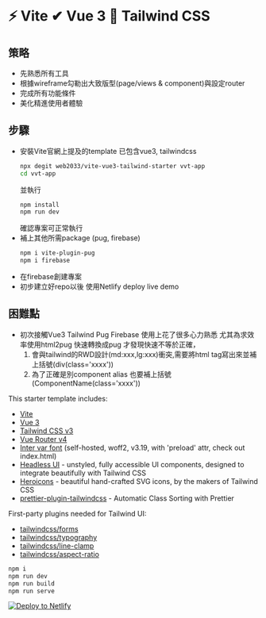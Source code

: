 # ⚡ Vite ✔ Vue 3 🌻 Tailwind CSS

## 策略
- 先熟悉所有工具
- 根據wireframe勾勒出大致版型(page/views & component)與設定router
- 完成所有功能條件
- 美化精進使用者體驗

## 步驟
- 安裝Vite官網上提及的template 已包含vue3, tailwindcss
    ```sh
    npx degit web2033/vite-vue3-tailwind-starter vvt-app
    cd vvt-app
    ```
    並執行
    ```sh
    npm install
    npm run dev
    ```
    確認專案可正常執行
- 補上其他所需package (pug, firebase)
    ```sh
    npm i vite-plugin-pug
    npm i firebase
    ```
- 在firebase創建專案
- 初步建立好repo以後 使用Netlify deploy live demo

## 困難點
- 初次接觸Vue3 Tailwind Pug Firebase 使用上花了很多心力熟悉
    尤其為求效率使用html2pug 快速轉換成pug 才發現快速不等於正確，
    1. 會與tailwind的RWD設計(md:xxx,lg:xxx)衝突,需要將html tag寫出來並補上括號(div(class='xxxx'))
    2. 為了正確是別component alias 也要補上括號(ComponentName(class='xxxx'))
<!-- ![Vite, Vue, Tailwind CSS](https://user-images.githubusercontent.com/11320080/111277027-a9384c00-8640-11eb-8323-21889bd7c609.png) -->

This starter template includes:

- [Vite](https://vitejs.dev/guide/)
- [Vue 3](https://vuejs.org/guide/introduction.html)
- [Tailwind CSS v3](https://tailwindcss.com/docs/configuration)
- [Vue Router v4](https://github.com/vuejs/router)
- [Inter var font](https://github.com/rsms/inter) (self-hosted, woff2, v3.19, with 'preload' attr, check out index.html)
- [Headless UI](https://headlessui.dev/vue/menu) - unstyled, fully accessible UI components, designed to integrate beautifully with Tailwind CSS
- [Heroicons](https://github.com/tailwindlabs/heroicons#vue) - beautiful hand-crafted SVG icons,
  by the makers of Tailwind CSS
- [prettier-plugin-tailwindcss](https://tailwindcss.com/blog/automatic-class-sorting-with-prettier) - Automatic Class Sorting with Prettier

First-party plugins needed for Tailwind UI:

- [tailwindcss/forms](https://github.com/tailwindlabs/tailwindcss-forms)
- [tailwindcss/typography](https://tailwindcss.com/docs/typography-plugin)
- [tailwindcss/line-clamp](https://github.com/tailwindlabs/tailwindcss-line-clamp)
- [tailwindcss/aspect-ratio](https://github.com/tailwindlabs/tailwindcss-aspect-ratio)

```sh
npm i
npm run dev
npm run build
npm run serve
```

[![Deploy to Netlify](https://www.netlify.com/img/deploy/button.svg)](https://app.netlify.com/start/deploy?repository=https://github.com/web2033/vite-vue3-tailwind-starter)
